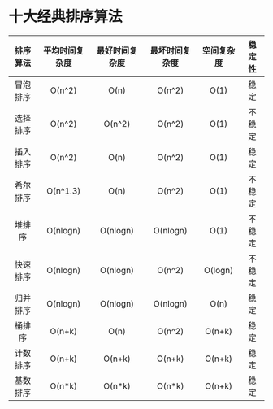 # 十大经典排序算法
| 排序算法 | 平均时间复杂度 | 最好时间复杂度 | 最坏时间复杂度 | 空间复杂度 | 稳定性 |
| :------: | :------------: | :------------: | :------------: | :--------: | :----: |
| 冒泡排序 |     O(n^2)     |      O(n)      |     O(n^2)     |    O(1)    |  稳定  |
| 选择排序 |     O(n^2)     |     O(n^2)     |     O(n^2)     |    O(1)    | 不稳定 |
| 插入排序 |     O(n^2)     |      O(n)      |     O(n^2)     |    O(1)    |  稳定  |
| 希尔排序 |    O(n^1.3)    |      O(n)      |     O(n^2)     |    O(1)    | 不稳定 |
|  堆排序  |    O(nlogn)    |    O(nlogn)    |    O(nlogn)    |    O(1)    | 不稳定 |
| 快速排序 |    O(nlogn)    |    O(nlogn)    |     O(n^2)     |  O(logn)   | 不稳定 |
| 归并排序 |    O(nlogn)    |    O(nlogn)    |    O(nlogn)    |    O(n)    |  稳定  |
|  桶排序  |     O(n+k)     |      O(n)      |     O(n^2)     |   O(n+k)   |  稳定  |
| 计数排序 |     O(n+k)     |     O(n+k)     |     O(n+k)     |   O(n+k)   |  稳定  |
| 基数排序 |     O(n*k)     |     O(n*k)     |     O(n*k)     |   O(n+k)   |  稳定  |